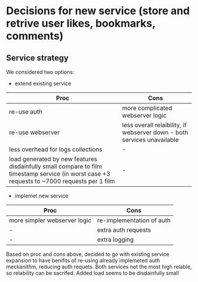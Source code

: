 # Decisions for new service (store and retrive user likes, bookmarks, comments)

## Service strategy
We considered two options:
- extend existing service

Proc|Cons
----|----
re-use auth|more complicated webserver logic
re-use webserver|less overall relaibility, if webserver down - both services unavailable
less overhead for logs collections| -
load generated by new features disdainfully small compare to film timestamp service (in worst case +3 requests to ~7000 requests per 1 film|-

- implemet new service

Proc|Cons
----|----
more simpler webserver logic|re-implementation of auth
-|extra auth requests
-|extra logging


Based on proc and cons above, decided to go with existing service expansion to have benifits of re-using already implemeted auth meckanithm, reducing auth requets. Both services not the most high relable, so relability can be sacrifed. Added load seems to be disdainfully small